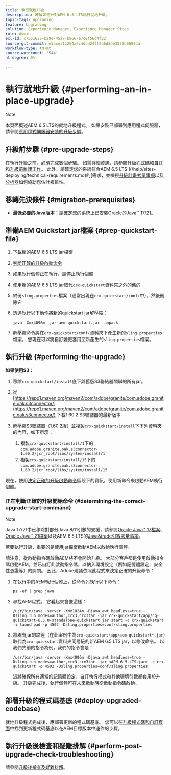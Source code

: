 ```yaml
---
title: 執行就地升級
description: 瞭解如何針對AEM 6.5 LTS執行就地升級。
topic-tags: upgrading
feature: Upgrading
solution: Experience Manager, Experience Manager Sites
role: Admin
exl-id: c7351625-b29e-45a7-b966-e7c0f56d4f22
source-git-commit: e5acea11254a6c4dbd24ff2a6d8ae3578b6690da
workflow-type: tm+mt
source-wordcount: '544'
ht-degree: 0%

---
```


# 執行就地升級 {#performing-an-in-place-upgrade}

>[!NOTE]
>
>本頁面概述AEM 6.5 LTS的就地升級程式。 如果安裝已部署到應用程式伺服器，請參閱[應用程式伺服器安裝的升級步驟](/help/sites-deploying/app-server-upgrade.md)。

## 升級前步驟 {#pre-upgrade-steps}

在執行升級之前，必須完成數個步驟。 如需詳細資訊，請參閱[升級程式碼和自訂](/help/sites-deploying/upgrading-code-and-customizations.md)和[升級前維護工作](/help/sites-deploying/pre-upgrade-maintenance-tasks.md)。 此外，請確定您的系統符合AEM 6.5 LTS ](/help/sites-deploying/technical-requirements.md)的[需求，並檢視[升級計畫考量事項](/help/sites-deploying/upgrade-planning.md)以及[分析器](/help/sites-deploying/pattern-detector.md)如何協助您估計複雜性。

<!--Finally, the downtime during the upgrade can be significally reduced by indexing the repository **before** performing the upgrade. For more information, see [Using Offline Reindexing To Reduce Downtime During an Upgrade](/help/sites-deploying/upgrade-offline-reindexing.md)-->

## 移轉先決條件 {#migration-prerequisites}

* **最低必要的Java版本：**&#x200B;請確定您的系統上已安裝Oracle的Java™ 17/21。

## 準備AEM Quickstart jar檔案 {#prep-quickstart-file}

1. 下載新的AEM 6.5 LTS jar檔案

1. [判斷正確的升級啟動命令](#determining-the-correct-upgrade-start-command)

1. 如果執行個體正在執行，請停止執行個體

1. 使用新的AEM 6.5 LTS jar取代`crx-quickstart`資料夾之外的舊的

1. 備份`sling.properties`檔案（通常出現在`crx-quickstart/conf/`中），然後刪除它

1. 透過執行以下動作將新的quickstart jar解壓縮：

   ```shell
   java -Xmx4096m -jar aem-quickstart.jar -unpack
   ```

1. 解壓縮命令將在`crx-quickstart/conf/`資料夾下產生新的`sling.properties`檔案。 您現在可以將自訂變更套用至新產生的`sling.properties`檔案。

<!-- Alexandru: drafting temporarily

## Content Repository Migration {#content-repository-migration}

This migration is not required if you are upgrading from AEM 6.3. For versions older than 6.3, Adobe provides a tool that can be used to migrate the repository to the new version of the Oak Segment Tar present in AEM 6.3. It is provided as part of the quickstart package and is mandatory for any upgrades that will be using TarMK. Upgrades for environments that are using MongoMK do not require repository migration. For more information on what the benefits of the new Segment Tar format are, see the [Migrating to Oak Segment Tar FAQ](/help/sites-deploying/revision-cleanup.md#online-revision-cleanup-frequently-asked-questions).

The actual migration is performed using the standard AEM quickstart jar file, executed with a new `-x crx2oak` option which executes the crx2oak tool to simplify the upgrade and make it more robust.

>[!NOTE]
>
>If you are performing TarMK repository content migration using the CRX2Oak Quickstart extension, you might remove the **samplecontent** runmode by adding the following to the migration command line:
>
>* `--promote-runmode nosamplecontent`
>

To determine the command that you should run, use the following command:

```shell
java -Xmx4096m -jar aem-quickstart.jar -v -x crx2oak -xargs -- --load-profile <<YOUR_PROFILE>> <<ADDITIONAL_FLAGS>>
```

Where `<<YOUR_PROFILE>>` and `<<ADDITIONAL_FLAGS>>` are replaced with the profile and flags listed in the following table:

<table>
 <tbody>
  <tr>
   <td><strong>Source Repository</strong></td>
   <td><strong>Target Repository</strong></td>
   <td><strong>Profile</strong></td>
   <td><strong>Additional Flags</strong><br /> </td>
  </tr>
  <tr>
   <td>crx2 or TarMK with <code>FileDataStore</code></td>
   <td>TarMK</td>
   <td>segment-fds</td>
   <td>See Troubleshooting section below</td>
  </tr>
  <tr>
   <td>crx2</td>
   <td>MongoMK</td>
   <td>mongo-from-crx2 </td>
   <td><code>-T mongo-uri=mongo://mongo-host:mongo-port -T mongo-db=mongo-database-name</code></td>
  </tr>
  <tr>
   <td>TarMK or crx2 with <code>S3DataStore</code></td>
   <td>TarMK</td>
   <td>segment-custom-ds</td>
   <td>See Troubleshooting section below</td>
  </tr>
  <tr>
   <td>TarMK with no datastore</td>
   <td>TarMK</td>
   <td>segment-no-ds</td>
   <td> </td>
  </tr>
  <tr>
   <td>MongoMK</td>
   <td>MongoMK</td>
   <td>No migration is needed</td>
   <td> </td>
  </tr>
 </tbody>
</table>

**Where:**

* `mongo-host` is the MongoDB server IP (for example, 127.0.0.1)

* `mongo-port` is the MongoDB server port (for example: 27017)

* `mongo-database-name` represents the name of the database (for example: aem-author)

**You may also require additional switches for the following scenarios:**

* If you are performing the upgrade on a Windows system where Java memory mapping is not handled correctly, add the `--disable-mmap` parameter to the command.

For additional instructions on using the crx2oak tool, see Using the [CRX2Oak Migration Tool](/help/sites-deploying/using-crx2oak.md). The crx2oak helper JAR can be manually upgraded if needed, by manually replacing it with newer versions after unpacking the quickstart. Its location in the AEM installation folder is: `<aem-install>/crx-quickstart/opt/extensions/crx2oak.jar`. The newest version of the CRX2Oak migration tool is available for download from the Adobe Repository at: [https://repo1.maven.org/maven2/com/adobe/granite/crx2oak/](https://repo1.maven.org/maven2/com/adobe/granite/crx2oak/)

If the migration has completed successfully, the tool will exit with an exit code of zero. Additionally, check for WARN and ERROR messages in the `upgrade.log` file, located under `crx-quickstart/logs` in the AEM installation directory, as these could indicate non-fatal errors that occurred during the migration.

Check the configuration files beneath `crx-quickstart/install` folder. If a migration was necessary these will be updated to reflect the target repository.

**A note on datastores:**

While `FileDataStore` is the new default for AEM 6.3 installations, using an external datastore is not required. While using an external datastore is recommended as a best practice for production deployments, it is not a prerequisite to upgrade. Due to the complexity already present in upgrading AEM, Adobe recommends performing the upgrade without doing a datastore migration. If desired, a datastore migration can be executed afterwards as a separate effort.

## Troubleshooting Migration Issues {#troubleshooting-migration-issues}

Skip this section if you are upgrading from 6.3. While the provided crx2oak profiles should meet the needs of most customers, there are times when additional parameters will be necessary. If you run into an error during your migration, it is possible that there are aspects of your environment that require additional configuration options to be provided. If so, you will likely encounter the following error:

**Checkpoints are not copied, because no external datastore has been specified. This will result in the full repository reindexing on the first start. Use --skip-checkpoints to force the migration or see https://jackrabbit.apache.org/oak/docs/migration.html#Checkpoints_migration for more info.**

For some reason, the migration process needs access to binaries in the datastore and is unable to find it. To specify your datastore configuration, include the following flags in the `<<ADDITIONAL_FLAGS>>` portion of your migration command:

**For S3 datastores:**

```shell
--src-s3config=/path/to/SharedS3DataStore.config --src-s3datastore=/path/to/datastore
```

Where `/path/to/SharedS3DataStore.config` represents the path to your S3 datastore config file and `/path/to/datastore` represents the path to your S3 datastore.

**For File datastores:**

```shell
--src-datastore=/path/to/datastore
```

Where `/path/to/datastore` represents the path to your File Datastore.

-->

## 執行升級 {#performing-the-upgrade}

**如果使用S3：**

1. 移除`crx-quickstart/install`底下與舊版S3聯結器關聯的所有jar。

1. 從[https://repo1.maven.org/maven2/com/adobe/granite/com.adobe.granite.oak.s3connector/](https://repo1.maven.org/maven2/com/adobe/granite/com.adobe.granite.oak.s3connector/) <!-- Alexandru: this is a stub link for now -->下載1.60.2 S3聯結器的最新版本

1. 解壓縮S3聯結器（1.60.2版）並複製`crx-quickstart/install`下下列資料夾的內容，如下所示：

   1. 複製`crx-quickstart/install/1`下的`com.adobe.granite.oak.s3connector-1.60.2/jcr_root/libs/system/install/1`
   1. 複製`crx-quickstart/install/15`下的`com.adobe.granite.oak.s3connector-1.60.2/jcr_root/libs/system/install/15`

現在，使用[決定正確的升級啟動命令](#determining-the-correct-upgrade-start-command)區段下的資訊，使用新命令來啟動AEM執行個體。

### 正在判斷正確的升級開始命令 {#determining-the-correct-upgrade-start-command}

>[!NOTE]
>
>Java 17/21中已移除對部分Java 8/11引數的支援，請參閱[Oracle Java™ 17檔案](https://docs.oracle.com/en/java/javase/17/docs/specs/man/java.html)、[Oracle Java™ 21檔案](https://docs.oracle.com/en/java/javase/21/docs/specs/man/java.html)以及AEM 6.5 LTS的[Java&amp;trade引數考量事項](/help/sites-deploying/custom-standalone-install.md#java-17-considerations-java-considerations)。

若要執行升級，重要的是使用jar檔案啟動AEM以啟動執行個體。

請注意，從啟動指令碼啟動AEM將不會開始升級。 大部分客戶都是使用啟動指令碼啟動AEM，並已自訂此啟動指令碼，以納入環境設定（例如記憶體設定、安全性憑證等）的開關。 因此，Adobe建議依照此程式來決定正確的升級命令：

1. 在執行中的AEM執行個體上，從命令列執行以下命令：

   ```shell
   ps -ef | grep java
   ```

1. 尋找AEM程式。 它看起來會像這樣：

   ```shell
   /usr/bin/java -server -Xmx1024m -Djava.awt.headless=true -Dsling.run.modes=author,crx3,crx3tar -jar crx-quickstart/app/cq-quickstart-6.5.0-standalone-quickstart.jar start -c crx-quickstart -i launchpad -p 4502 -Dsling.properties=conf/sling.properties
   ```

1. 將現有jar的路徑（在此案例中為`crx-quickstart/app/aem-quickstart*.jar`）取代為`crx-quickstart`資料夾同層級的新AEM 6.5 LTS jar，以修改命令。 以我們先前的指令為例，我們的指令會是：

   ```shell
   /usr/bin/java -server -Xmx4096m -Djava.awt.headless=true -Dsling.run.modes=author,crx3,crx3tar -jar <AEM-6.5-LTS.jar> -c crx-quickstart -p 4502 -Dsling.properties=conf/sling.properties
   ```

   這將確保所有適當的記憶體設定、自訂執行模式和其他環境引數都套用於升級。 升級完成後，執行個體可在未來啟動時從啟動指令碼啟動。

## 部署升級的程式碼基底 {#deploy-upgraded-codebase}

就地升級程式完成後，應部署更新的程式碼基底。 您可以在[升級程式碼和自訂頁面](/help/sites-deploying/upgrading-code-and-customizations.md)中找到更新程式碼基底以在AEM目標版本中運作的步驟。

## 執行升級後檢查和疑難排解 {#perform-post-upgrade-check-troubleshooting}

請參閱[升級後檢查及疑難排解](/help/sites-deploying/post-upgrade-checks-and-troubleshooting.md)。

